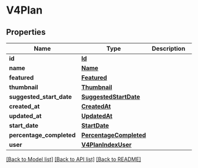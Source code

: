 # V4Plan

## Properties
Name | Type | Description | Notes
------------ | ------------- | ------------- | -------------
**id** | [**Id**](Id.md) |  | [optional] 
**name** | [**Name**](Name.md) |  | [optional] 
**featured** | [**Featured**](Featured.md) |  | [optional] 
**thumbnail** | [**Thumbnail**](Thumbnail.md) |  | [optional] 
**suggested_start_date** | [**SuggestedStartDate**](SuggestedStartDate.md) |  | [optional] 
**created_at** | [**CreatedAt**](CreatedAt.md) |  | [optional] 
**updated_at** | [**UpdatedAt**](UpdatedAt.md) |  | [optional] 
**start_date** | [**StartDate**](StartDate.md) |  | [optional] 
**percentage_completed** | [**PercentageCompleted**](PercentageCompleted.md) |  | [optional] 
**user** | [**V4PlanIndexUser**](V4PlanIndexUser.md) |  | [optional] 

[[Back to Model list]](../README.md#documentation-for-models) [[Back to API list]](../README.md#documentation-for-api-endpoints) [[Back to README]](../README.md)


